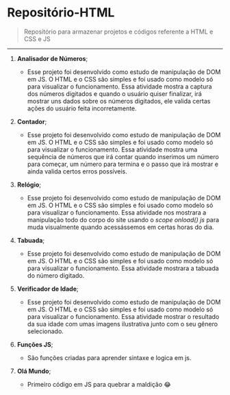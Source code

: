 # Repositório-HTML
> Repositório para armazenar projetos e códigos referente a HTML e CSS e JS
---
1. **Analisador de Números**;
	* Esse projeto foi desenvolvido como estudo de manipulação de DOM em JS. O HTML e o CSS são simples e foi usado como modelo só para visualizar o funcionamento. Essa atividade mostra a captura dos números digitados e quando o usuário quiser finalizar, irá mostrar uns dados sobre os números digitados, ele valida certas ações do usuário feita incorretamente.

2. **Contador**;
	* Esse projeto foi desenvolvido como estudo de manipulação de DOM em JS. O HTML e o CSS são simples e foi usado como modelo só para visualizar o funcionamento. Essa atividade mostra uma sequência de números que irá contar quando inserimos um número para começar, um número para termina e o passo que irá mostrar e ainda valida certos erros possíveis.

3. **Relógio**;
	* Esse projeto foi desenvolvido como estudo de manipulação de DOM em JS. O HTML e o CSS são simples e foi usado como modelo só para visualizar o funcionamento. Essa atividade nos mostrara a manipulação todo do corpo do site usando o *scope onload() js* para muda visualmente quando acessássemos em certas horas do dia.

4. **Tabuada**;
	* Esse projeto foi desenvolvido como estudo de manipulação de DOM em JS. O HTML e o CSS são simples e foi usado como modelo só para visualizar o funcionamento. Essa atividade mostrara a tabuada do número digitado.

5. **Verificador de Idade**;
	* Esse projeto foi desenvolvido como estudo de manipulação de DOM em JS. O HTML e o CSS são simples e foi usado como modelo só para visualizar o funcionamento. Essa atividade mostrar o resultado da sua idade com umas imagens ilustrativa junto com o seu gênero selecionado.

6. **Funções JS**;
	* São funções criadas para aprender sintaxe e logica em js.

7. **Olá Mundo**;
	* Primeiro código em JS para quebrar a maldição &#x1F602;
